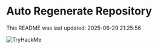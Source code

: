 # Auto Regenerate Repository

This README was last updated: 2025-06-29 21:25:56

 ![TryHackMe](https://tryhackme.com/badge/533634)